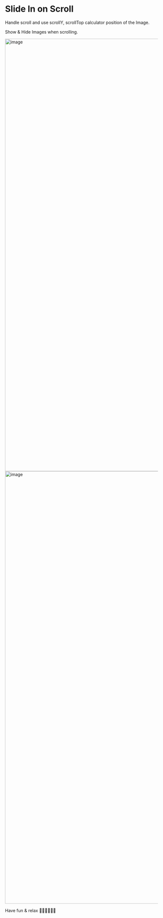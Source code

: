 # Slide In on Scroll

Handle scroll and use scrollY, scrollTop calculator position of the Image.

Show & Hide Images when scrolling.

<img width="1420" alt="image" src="https://github.com/turtle-evolution/js30/assets/70047028/3d0536f3-e2aa-43b9-ae05-d3cfa77b1155">

<img width="1420" alt="image" src="https://github.com/turtle-evolution/js30/assets/70047028/f6f46bf3-27d5-400b-aad0-5a4ef256338c">


Have fun & relax 🥳🤩🤩🤩🤩🥳
